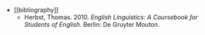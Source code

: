 - [[bibliography]]
	- Herbst, Thomas. 2010. *English Linguistics: A Coursebook for Students of English*. Berlin: De Gruyter Mouton.